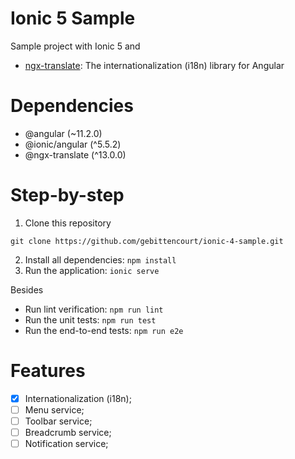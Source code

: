 # Ionic 5 Sample

Sample project with Ionic 5 and
- [ngx-translate](https://github.com/ngx-translate/core): The internationalization (i18n) library for Angular

# Dependencies

- @angular (~11.2.0)
- @ionic/angular (^5.5.2)
- @ngx-translate (^13.0.0)

# Step-by-step

1. Clone this repository
```
git clone https://github.com/gebittencourt/ionic-4-sample.git
```
2. Install all dependencies: `npm install`
3. Run the application: `ionic serve`

Besides

- Run lint verification: `npm run lint`
- Run the unit tests: `npm run test`
- Run the end-to-end tests: `npm run e2e`

# Features

- [x] Internationalization (i18n);
- [ ] Menu service;
- [ ] Toolbar service;
- [ ] Breadcrumb service;
- [ ] Notification service;
